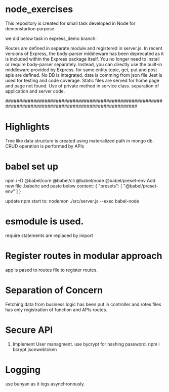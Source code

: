 # node_exercises

This repository is created for small task developed in Node for demonstartion purpose

we did below task in express_demo branch:

Routes are defined in separate module and registered in server.js.
In recent versions of Express, the body-parser middleware has been deprecated as it is included within the Express package itself. You no longer need to install or require body-parser separately. Instead, you can directly use the built-in middleware provided by Express.
for same entity topic, get, put and post apis are defined. No DB is integrated. data is comming from json file
Jest is used for testing and code coverage.
Static files are served for home page and page not found.
Use of private method in service class.
separation of application and server code.

#######################################################################################################

# Highlights

Tree like data structure is created using materialized path in mongo db.
CRUD operation is performed by APIs

# babel set up

npm i -D @babel/core @babel/cli @babel/node @babel/preset-env
Add new file .babelrc and paste below content:
{
"presets": [
"@babel/preset-env"
]
}

update npm start to:
nodemon ./src/server.js --exec babel-node

# esmodule is used.

require statements are replaced by import

# Register routes in modular approach

app is pased to routes file to register routes.

# Separation of Concern

Fetching data from business logic has been put in controller
and rotes files has only registration of function and APIs routes.

# Secure API

1. Implement User managment. use bycrypt for hashing password.
   npm i bcrypt jsonwebtoken

# Logging

use bunyan as it logs asynchronously.
